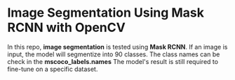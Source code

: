 # Image Segmentation Using Mask RCNN with OpenCV

In this repo, **image segmentation** is tested using **Mask RCNN**.
If an image is input, the model will segmentize into 90 classes. The class names can be check in the **mscoco_labels.names**
The model's result is still required to fine-tune on a specific dataset.
